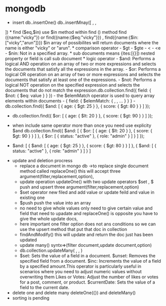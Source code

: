 # mongodb
* insert
db.<collectionName>.insertOne()
db.<collectionName>.insertMnay([
<document1>,
<document2>,
<document3>
])
* find ($eq,$in)
use $in method  within find () method find ({name:"vicky"}) or find({name:{$eq:"vicky"}}) , find({name:{$in:["vicky","arun"]}}) $in array of possibilites will return documents where the name is either "vicky" or "arun".
* comparison operator
  - $gt
  - $gte
  - &lt
  - &lte
  - $nin: Not in a specified array.
* sub documents means {ites:[{}]) nested property or field is call sub document
* logic operator
  - $and: Performs a logical AND operation on an array of two or more expressions and selects the documents that satisfy all the expressions in the array.
  - $or: Performs a logical OR operation on an array of two or more expressions and selects the documents that satisfy at least one of the expressions.
  - $not: Performs a logical NOT operation on the specified expression and selects the documents that do not match the expression.db.collection.find({
  field: { $not: { $eq: value } }
})
- the $elemMatch operator is used to query array elements within documents
- { field: { $elemMatch: { <query1>, <query2>, ... } } }
- db.collection.find({
    $and: [
        { age: { $gt: 25 } },
        { score: { $gt: 80 } }
    ]
});

- db.collection.find({
    $or: [
        { age: { $lt: 20 } },
        { score: { $gt: 90 } }
    ]
});
  
- when include same operator more than once you need use explicity $and db.collection.find({
    $and: [
        {
            $or: [
                { age: { $lt: 20 } },
                { score: { $gt: 90 } }
            ]
        },
        {
            $or: [
                { status: "active" },
                { role: "admin" }
            ]
        }
    ]
});
-   $and: [
        {
            $and: [
                { age: { $gt: 25 } },
                { score: { $gt: 80 } }
            ]
        },
        {
            $and: [
                { status: "active" },
                { role: "admin" }
            ]
        }
    ]
* update and deletion procress
  - replace a document in mongo db ->to replace single document method called replaceOne() this will accept three argument(filter,replacement,option),
  - update operation  updateOne() with two update operators $set , $ push and upsert three argument(filter,replacement,option)
  - $set operator  new filed and add value or update feild and value in existing one
  - $push push the value into an array
  - no need to give whole values only need to give certain value and field that need to upadate and replaceOne() is opposite you have to give the whole update docs,
  - here important one filter option does not ans conditions so we can use the upsert method that put that doc in collection
  - findAndModify() this will update and return the doc just has been updated
  - update many() syntx=>(filter document,update document,option)
  - db.collection.updateMany(
  <filter>,
  <update>,
  <options>)
  - $set: Sets the value of a field in a document.
    $unset: Removes the specified field from a document.
    $inc: Increments the value of a field by a specified amount.This operator is particularly useful in scenarios where you need to adjust numeric values without overwriting them
    Likes or Votes: Adjust the number of likes or votes for a post, comment, or product.
    $currentDate: Sets the value of a field to the current date.
* delete one and delete many  deleteOne({}) and deleteMany()
* sorting is pending

